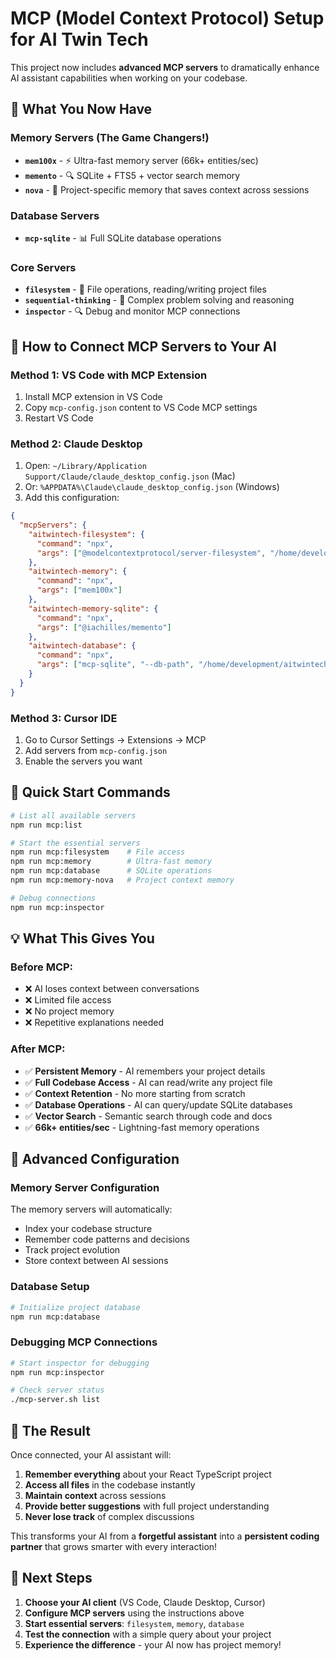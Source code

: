 # MCP (Model Context Protocol) Setup for AI Twin Tech

This project now includes **advanced MCP servers** to dramatically enhance AI assistant capabilities when working on your codebase.

## 🧠 What You Now Have

### **Memory Servers** (The Game Changers!)
- **`mem100x`** - ⚡ Ultra-fast memory server (66k+ entities/sec)
- **`memento`** - 🔍 SQLite + FTS5 + vector search memory  
- **`nova`** - 🎯 Project-specific memory that saves context across sessions

### **Database Servers**
- **`mcp-sqlite`** - 📊 Full SQLite database operations

### **Core Servers**  
- **`filesystem`** - 📁 File operations, reading/writing project files
- **`sequential-thinking`** - 🤔 Complex problem solving and reasoning
- **`inspector`** - 🔍 Debug and monitor MCP connections

## 🚀 How to Connect MCP Servers to Your AI

### **Method 1: VS Code with MCP Extension**
1. Install MCP extension in VS Code
2. Copy `mcp-config.json` content to VS Code MCP settings
3. Restart VS Code

### **Method 2: Claude Desktop**
1. Open: `~/Library/Application Support/Claude/claude_desktop_config.json` (Mac)
2. Or: `%APPDATA%\Claude\claude_desktop_config.json` (Windows)
3. Add this configuration:

```json
{
  "mcpServers": {
    "aitwintech-filesystem": {
      "command": "npx",
      "args": ["@modelcontextprotocol/server-filesystem", "/home/development/aitwintech"]
    },
    "aitwintech-memory": {
      "command": "npx", 
      "args": ["mem100x"]
    },
    "aitwintech-memory-sqlite": {
      "command": "npx",
      "args": ["@iachilles/memento"]
    },
    "aitwintech-database": {
      "command": "npx",
      "args": ["mcp-sqlite", "--db-path", "/home/development/aitwintech/project.db"]
    }
  }
}
```

### **Method 3: Cursor IDE**
1. Go to Cursor Settings → Extensions → MCP
2. Add servers from `mcp-config.json`
3. Enable the servers you want

## 🎯 Quick Start Commands

```bash
# List all available servers
npm run mcp:list

# Start the essential servers
npm run mcp:filesystem    # File access
npm run mcp:memory        # Ultra-fast memory
npm run mcp:database      # SQLite operations
npm run mcp:memory-nova   # Project context memory

# Debug connections
npm run mcp:inspector
```

## 💡 What This Gives You

### **Before MCP:**
- ❌ AI loses context between conversations
- ❌ Limited file access  
- ❌ No project memory
- ❌ Repetitive explanations needed

### **After MCP:**
- ✅ **Persistent Memory** - AI remembers your project details
- ✅ **Full Codebase Access** - AI can read/write any project file
- ✅ **Context Retention** - No more starting from scratch
- ✅ **Database Operations** - AI can query/update SQLite databases
- ✅ **Vector Search** - Semantic search through code and docs
- ✅ **66k+ entities/sec** - Lightning-fast memory operations

## 🔧 Advanced Configuration

### **Memory Server Configuration**
The memory servers will automatically:
- Index your codebase structure
- Remember code patterns and decisions
- Track project evolution
- Store context between AI sessions

### **Database Setup**
```bash
# Initialize project database
npm run mcp:database
```

### **Debugging MCP Connections**
```bash
# Start inspector for debugging
npm run mcp:inspector

# Check server status
./mcp-server.sh list
```

## 🎉 The Result

Once connected, your AI assistant will:
1. **Remember everything** about your React TypeScript project
2. **Access all files** in the codebase instantly  
3. **Maintain context** across sessions
4. **Provide better suggestions** with full project understanding
5. **Never lose track** of complex discussions

This transforms your AI from a **forgetful assistant** into a **persistent coding partner** that grows smarter with every interaction!

## 🚀 Next Steps

1. **Choose your AI client** (VS Code, Claude Desktop, Cursor)
2. **Configure MCP servers** using the instructions above
3. **Start essential servers**: `filesystem`, `memory`, `database`
4. **Test the connection** with a simple query about your project
5. **Experience the difference** - your AI now has project memory!
